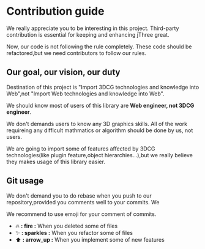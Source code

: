 # Contribution guide
We really appreciate you to be interesting in this project. 
Third-party contribution is essential for keeping and enhancing jThree great.

Now, our code is not following the rule completely. These code should be refactored,but we need contributors to follow our rules.

## Our goal, our vision, our duty
Destination of this project is "Import 3DCG technologies and knowledge into Web",not "Import Web technologies and knowledge into Web".

We should know most of users of this library are **Web engineer, not 3DCG engineer**.

We don't demands users to know any 3D graphics skills. All of the work requireing any difficult mathmatics or algorithm should be done by us, not users.

We are going to import some of features affected by 3DCG technologies(like plugin feature,object hierarchies...),but we really believe they makes usage of this library easier.

## Git usage
We don't demand you to do rebase when you push to our repository,provided you comments well to your commits.
We


We recommend to use emoji for your comment of commits.

* :fire: **: fire :** When you deleted some of files
* :sparkles: **: sparkles :** When you refactor some of files
* :arrow_up: **: arrow_up :** When you implement some of new features


